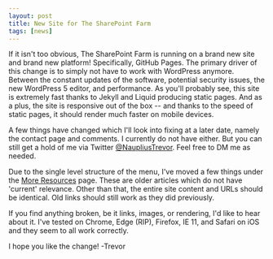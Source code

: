 ```yaml
---
layout: post
title: New Site for The SharePoint Farm
tags: [news]
---
```


If it isn't too obvious, The SharePoint Farm is running on a brand new site and brand new platform! Specifically, GitHub Pages. The primary driver of this change is to simply not have to work with WordPress anymore. Between the constant updates of the software, potential security issues, the new WordPress 5 editor, and performance. As you'll probably see, this site is extremely fast thanks to Jekyll and Liquid producing static pages. And as a plus, the site is responsive out of the box -- and thanks to the speed of static pages, it should render much faster on mobile devices.

A few things have changed which I'll look into fixing at a later date, namely the contact page and comments. I currently do not have either. But you can still get a hold of me via Twitter [@NaupliusTrevor](https://twitter.com/NaupliusTrevor). Feel free to DM me as needed.

Due to the single level structure of the menu, I've moved a few things under the [More Resources](more-resources) page. These are older articles which do not have 'current' relevance. Other than that, the entire site content and URLs should be identical. Old links should still work as they did previously.

If you find anything broken, be it links, images, or rendering, I'd like to hear about it. I've tested on Chrome, Edge (RIP), Firefox, IE 11, and Safari on iOS and they seem to all work correctly.

I hope you like the change!
-Trevor
